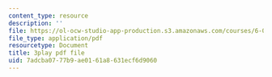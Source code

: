 ```yaml
---
content_type: resource
description: ''
file: https://ol-ocw-studio-app-production.s3.amazonaws.com/courses/6-0002-introduction-to-computational-thinking-and-data-science-fall-2016/7adcba0777b9ae0161a8631ecf6d9060_-1BnXEwHUok.pdf
file_type: application/pdf
resourcetype: Document
title: 3play pdf file
uid: 7adcba07-77b9-ae01-61a8-631ecf6d9060
---
```

